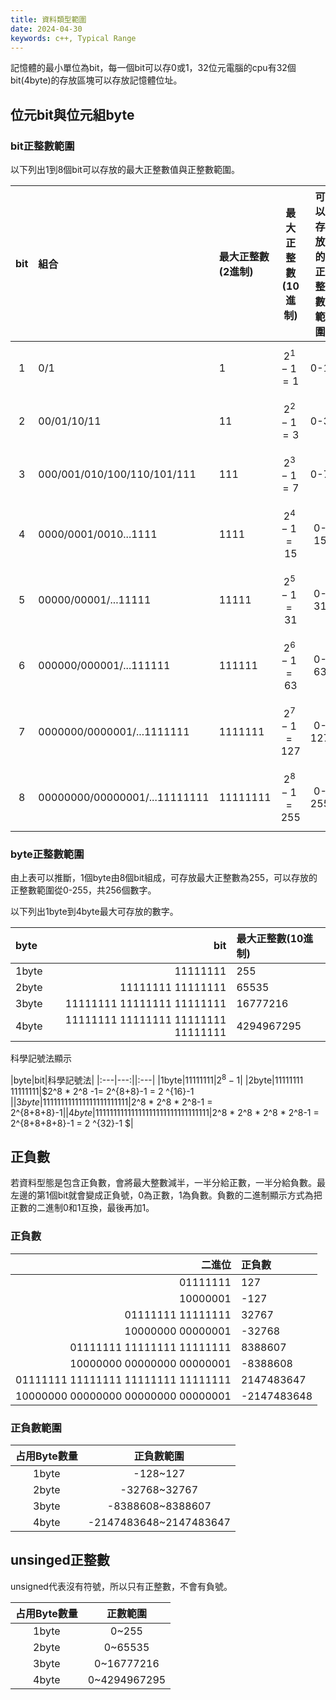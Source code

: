 ```yaml
---
title: 資料類型範圍
date: 2024-04-30
keywords: c++, Typical Range
---
```

記憶體的最小單位為bit，每一個bit可以存0或1，32位元電腦的cpu有32個bit(4byte)的存放區塊可以存放記憶體位址。

## 位元bit與位元組byte



### bit正整數範圍
以下列出1到8個bit可以存放的最大正整數值與正整數範圍。

|bit|組合|最大正整數(2進制)|最大正整數(10進制)|可以存放的正整數範圍|
|:---:|:---|:---|:---:|:---:|
|1|0/1|1|$$ 2^1-1 = 1 $$|0-1|
|2|00/01/10/11|11|$$ 2^2-1 = 3 $$|0-3|
|3|000/001/010/100/110/101/111|111|$$ 2^3-1 = 7 $$|0-7|
|4|0000/0001/0010...1111|1111|$$ 2^4-1 = 15 $$|0-15|
|5|00000/00001/...11111|11111|$$ 2^5-1 = 31 $$|0-31|
|6|000000/000001/...111111|111111|$$ 2^6-1 = 63 $$|0-63|
|7|0000000/0000001/...1111111|1111111|$$ 2^7-1 = 127 $$|0-127|
|8|00000000/00000001/...11111111|11111111|$$ 2^8-1 = 255 $$|0-255|


### byte正整數範圍
由上表可以推斷，1個byte由8個bit組成，可存放最大正整數為255，可以存放的正整數範圍從0-255，共256個數字。

以下列出1byte到4byte最大可存放的數字。

|byte|bit|最大正整數(10進制)|
|:---|---:|:---|
|1byte|11111111|255|
|2byte|11111111 11111111|65535|
|3byte|11111111 11111111 11111111|16777216|
|4byte|11111111 11111111 11111111 11111111|4294967295|

科學記號法顯示

|byte|bit|科學記號法|
|:---|---:||:---|
|1byte|11111111|$2^8-1$|
|2byte|11111111 11111111|$2^8 * 2^8 -1= 2^{8+8}-1 = 2 ^{16}-1 $|
|3byte|11111111 11111111 11111111|$2^8 * 2^8 * 2^8-1 = 2^{8+8+8}-1$|
|4byte|11111111 11111111 11111111 11111111|$2^8 * 2^8 * 2^8 * 2^8-1 = 2^{8+8+8+8}-1 = 2 ^{32}-1 $|

## 正負數
若資料型態是包含正負數，會將最大整數減半，一半分給正數，一半分給負數。最左邊的第1個bit就會變成正負號，0為正數，1為負數。負數的二進制顯示方式為把正數的二進制0和1互換，最後再加1。

### 正負數

|二進位|正負數|
|---:|:---|
|01111111|127|
|10000001|-127|
|01111111 11111111|32767|
|10000000 00000001|-32768|
|01111111 11111111 11111111|8388607|
|10000000 00000000 00000001|-8388608|
|01111111 11111111 11111111 11111111|2147483647|
|10000000 00000000 00000000 00000001|-2147483648|

### 正負數範圍

|占用Byte數量|正負數範圍|
|:---:|:---:|
|1byte|-128~127|
|2byte|-32768~32767|
|3byte|-8388608~8388607|
|4byte|-2147483648~2147483647|

## unsinged正整數 

unsigned代表沒有符號，所以只有正整數，不會有負號。

|占用Byte數量|正數範圍|
|:---:|:---:|
|1byte|0~255|
|2byte|0~65535|
|3byte|0~16777216|
|4byte|0~4294967295|

